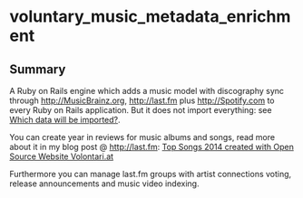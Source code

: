# voluntary_music_metadata_enrichment

## Summary

A Ruby on Rails engine which adds a music model with discography sync through http://MusicBrainz.org, http://last.fm plus http://Spotify.com to every Ruby on Rails application. But it does not import everything: see [Which data will be imported?](https://github.com/volontariat/voluntary_music_metadata_enrichment/wiki/Which-data-will-be-imported%3F).

You can create year in reviews for music albums and songs, read more about it in my blog post @ http://last.fm: [Top Songs 2014 created with Open Source Website Volontari.at](http://www.last.fm/user/Volontarian/journal/2015/03/12/6grdr2_top_songs_2014_created_with_open_source_website_volontari.at)

Furthermore you can manage last.fm groups with artist connections voting, release announcements and music video indexing.
